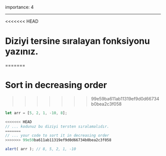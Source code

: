 importance: 4

---

<<<<<<< HEAD
# Diziyi tersine sıralayan fonksiyonu yazınız.
=======
# Sort in decreasing order
>>>>>>> 99e59ba611ab11319ef9d0d66734b0bea2c3f058

```js
let arr = [5, 2, 1, -10, 8];

<<<<<<< HEAD
// ... kodunuz bu diziyi tersten sıralamalıdır.
=======
// ... your code to sort it in decreasing order
>>>>>>> 99e59ba611ab11319ef9d0d66734b0bea2c3f058

alert( arr ); // 8, 5, 2, 1, -10
```

